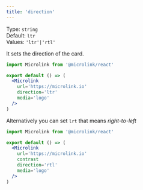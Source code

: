 ```yaml
---
title: 'direction'
--- 
```


Type: `string`<br/>
Default: `ltr`<br/>
Values: `'ltr'|'rtl'`

It sets the direction of the card.

```jsx
import Microlink from '@microlink/react'

export default () => (
  <Microlink
    url='https://microlink.io'
    direction='ltr'
    media='logo'
  />
)
```

<Microlink url='https://microlink.io' media='logo' />

<Figcaption children="The default direction is rtl."  />

Alternatively you can set `lrt` that means *right-to-left*

```jsx
import Microlink from '@microlink/react'

export default () => (
  <Microlink
    url='https://microlink.io'
    contrast
    direction='rtl'
    media='logo'
  />
)
```

<Microlink url='https://microlink.io' direction='rtl' media='logo' />
